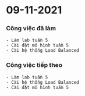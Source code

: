 # 09-11-2021

### Công việc đã làm

```
- Làm lab tuần 5
- Cài đặt mô hình tuần 5
- Cài hệ thống Load Balanced
```

### Công việc tiếp theo

```
- Làm lab tuần 5
- Cài hệ thống Load Balanced
- Cài đặt mô hình tuần 5
```
